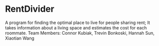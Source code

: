 # RentDivider
A program for finding the optimal place to live for people sharing rent; It takes information about a living space and estimates
the cost for each roommate.
Team Members: Connor Kubiak, Trevin Bonkoski, Hannah Sun, Xiaotian Wang
